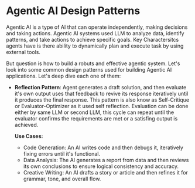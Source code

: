 # Agentic AI Design Patterns


Agentic AI is a type of AI that can operate independently, making decisions and taking actions. Agentic AI systems used LLM to analyze data, identify patterns, and take actions to achieve specific goals. Key Charactersitcs agents have is there ability to dynamically plan and execute task by using external tools. 

But question is how to build a robuts and effective agentic system. Let's look into some common design patterns used for building Agentic AI applications. Let's deep dive each one of them: 


- **Reflection Pattern**: Agent generates a draft solution, and then evaluate it's own output uses that feedback to revive its response iteratively until it produces the final response. This pattern is also know as Self-Critique or Evaluator-Optimizer as it used self reflection. Evaluation can be done either by same LLM or second LLM, this cycle can repeat until the evaluator confirms the requirements are met or a satisfing output is achieved.

  **Use Cases:**

  - Code Generation: An AI writes code and then debugs it, iteratively fixing errors until it's functional.
  - Data Analysis: The AI generates a report from data and then reviews its own conclusions to ensure logical consistency and accuracy.
  - Creative Writing: An AI drafts a story or article and then refines it for grammar, tone, and overall flow.

